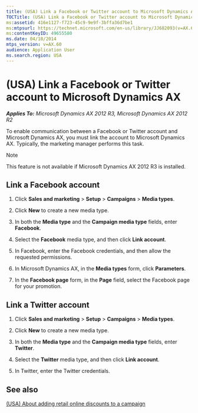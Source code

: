 ```yaml
---
title: (USA) Link a Facebook or Twitter account to Microsoft Dynamics AX
TOCTitle: (USA) Link a Facebook or Twitter account to Microsoft Dynamics AX
ms:assetid: 416e1127-f723-45c9-9e9f-3bffa36d7be1
ms:mtpsurl: https://technet.microsoft.com/en-us/library/JJ682093(v=AX.60)
ms:contentKeyID: 49655580
ms.date: 04/18/2014
mtps_version: v=AX.60
audience: Application User
ms.search.region: USA
---
```


# (USA) Link a Facebook or Twitter account to Microsoft Dynamics AX 


_**Applies To:** Microsoft Dynamics AX 2012 R3, Microsoft Dynamics AX 2012 R2_

To enable communication between a Facebook or Twitter account and Microsoft Dynamics AX, you must link the account to Microsoft Dynamics AX. Typically, the marketing manager performs this task.


> [!NOTE]
> <P>This feature is not available if Microsoft Dynamics AX 2012 R3 is installed.</P>



## Link a Facebook account

1.  Click **Sales and marketing** \> **Setup** \> **Campaigns** \> **Media types**.

2.  Click **New** to create a new media type.

3.  In both the **Media type** and the **Campaign media type** fields, enter **Facebook**.

4.  Select the **Facebook** media type, and then click **Link account**.

5.  In Facebook, enter the Facebook credentials, and then allow the requested permissions.

6.  In Microsoft Dynamics AX, in the **Media types** form, click **Parameters**.

7.  In the **Facebook page** form, in the **Page** field, select the Facebook page for your promotion.

## Link a Twitter account

1.  Click **Sales and marketing** \> **Setup** \> **Campaigns** \> **Media types**.

2.  Click **New** to create a new media type.

3.  In both the **Media type** and the **Campaign media type** fields, enter **Twitter**.

4.  Select the **Twitter** media type, and then click **Link account**.

5.  In Twitter, enter the Twitter credentials.

## See also

[(USA) About adding retail online discounts to a campaign](usa-about-adding-retail-online-discounts-to-a-campaign.md)

  


